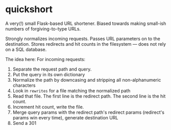 # quickshort
A very(!) small Flask-based URL shortener. Biased towards making small-ish numbers of forgiving-to-type URLs.

Strongly normalizes incoming requests. Passes URL parameters on to the destination. Stores redirects and hit counts in the filesystem — does not rely on a SQL database.

The idea here: For incoming requests:
1. Separate the request path and query.
1. Put the query in its own dictionary
1. Normalize the path by downcasing and stripping all non-alphanumeric characters
1. Look in `rewrites` for a file matching the normalized path
1. Read that file. The first line is the redirect path. The second line is the hit count.
1. Increment hit count, write the file.
1. Merge query params with the redirect path's redirect params (redirect's params win every time), generate destination URL
1. Send a 301

